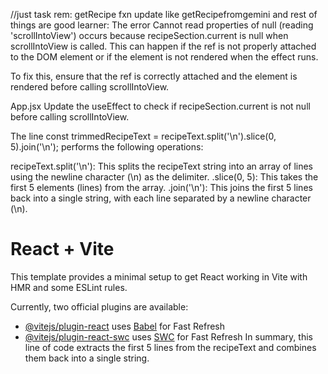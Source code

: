 //just task rem: getRecipe fxn update like getRecipefromgemini
and rest of things are good 
learner:
The error Cannot read properties of null (reading 'scrollIntoView') occurs because recipeSection.current is null when scrollIntoView is called. This can happen if the ref is not properly attached to the DOM element or if the element is not rendered when the effect runs.

To fix this, ensure that the ref is correctly attached and the element is rendered before calling scrollIntoView.

App.jsx
Update the useEffect to check if recipeSection.current is not null before calling scrollIntoView.

The line const trimmedRecipeText = recipeText.split('\n').slice(0, 5).join('\n'); performs the following operations:

recipeText.split('\n'): This splits the recipeText string into an array of lines using the newline character (\n) as the delimiter.
.slice(0, 5): This takes the first 5 elements (lines) from the array.
.join('\n'): This joins the first 5 lines back into a single string, with each line separated by a newline character (\n).

# React + Vite

This template provides a minimal setup to get React working in Vite with HMR and some ESLint rules.

Currently, two official plugins are available:

- [@vitejs/plugin-react](https://github.com/vitejs/vite-plugin-react/blob/main/packages/plugin-react/README.md) uses [Babel](https://babeljs.io/) for Fast Refresh
- [@vitejs/plugin-react-swc](https://github.com/vitejs/vite-plugin-react-swc) uses [SWC](https://swc.rs/) for Fast Refresh
In summary, this line of code extracts the first 5 lines from the recipeText and combines them back into a single string.